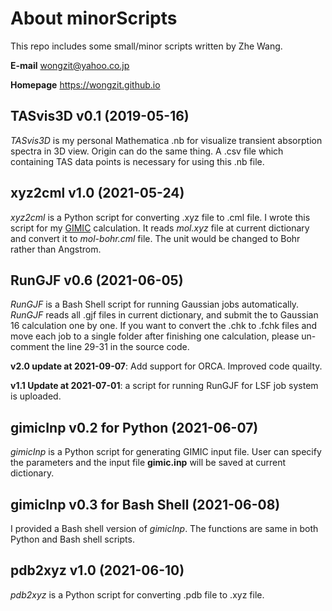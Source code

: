 # About minorScripts

This repo includes some small/minor scripts written by Zhe Wang.

**E-mail** wongzit@yahoo.co.jp

**Homepage** https://wongzit.github.io

## TASvis3D v0.1 (2019-05-16)
*TASvis3D* is my personal Mathematica .nb for visualize transient absorption spectra in 3D view. Origin can do the same thing.
A .csv file which containing TAS data points is necessary for using this .nb file.

## xyz2cml v1.0 (2021-05-24)
*xyz2cml* is a Python script for converting .xyz file to .cml file.
I wrote this script for my [GIMIC](https://github.com/qmcurrents/gimic) calculation.
It reads *mol.xyz* file at current dictionary and convert it to *mol-bohr.cml* file.
The unit would be changed to Bohr rather than Angstrom.

## RunGJF v0.6 (2021-06-05)
*RunGJF* is a Bash Shell script for running Gaussian jobs automatically.
*RunGJF* reads all .gjf files in current dictionary, and submit the to Gaussian 16 calculation one by one.
If you want to convert the .chk to .fchk files and move each job to a single folder after finishing one calculation,
please un-comment the line 29-31 in the source code.

**v2.0 update at 2021-09-07**: Add support for ORCA. Improved code quailty.

**v1.1 Update at 2021-07-01**: a script for running RunGJF for LSF job system is uploaded.

## gimicInp v0.2 for Python (2021-06-07)
*gimicInp* is a Python script for generating GIMIC input file.
User can specify the parameters and the input file **gimic.inp** will be saved at current dictionary.

## gimicInp v0.3 for Bash Shell (2021-06-08)
I provided a Bash shell version of *gimicInp*.
The functions are same in both Python and Bash shell scripts.

## pdb2xyz v1.0 (2021-06-10)
*pdb2xyz* is a Python script for converting .pdb file to .xyz file.
